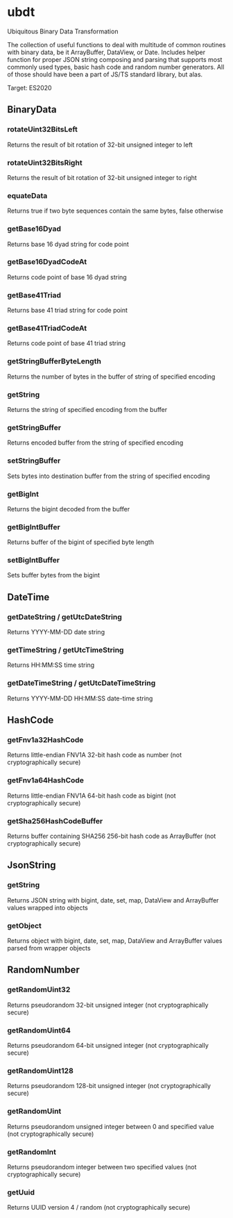 # ubdt
Ubiquitous Binary Data Transformation

The collection of useful functions to deal with multitude of common routines with binary data, be it ArrayBuffer, DataView, or Date.
Includes helper function for proper JSON string composing and parsing that supports most commonly used types, basic hash code and random number generators.
All of those should have been a part of JS/TS standard library, but alas.

Target: ES2020

## BinaryData

### rotateUint32BitsLeft
Returns the result of bit rotation of 32-bit unsigned integer to left

### rotateUint32BitsRight
Returns the result of bit rotation of 32-bit unsigned integer to right

### equateData
Returns true if two byte sequences contain the same bytes, false otherwise

### getBase16Dyad
Returns base 16 dyad string for code point

### getBase16DyadCodeAt
Returns code point of base 16 dyad string

### getBase41Triad
Returns base 41 triad string for code point

### getBase41TriadCodeAt
Returns code point of base 41 triad string

### getStringBufferByteLength
Returns the number of bytes in the buffer of string of specified encoding

### getString
Returns the string of specified encoding from the buffer

### getStringBuffer
Returns encoded buffer from the string of specified encoding

### setStringBuffer
Sets bytes into destination buffer from the string of specified encoding

### getBigInt
Returns the bigint decoded from the buffer

### getBigIntBuffer
Returns buffer of the bigint of specified byte length

### setBigIntBuffer
Sets buffer bytes from the bigint


## DateTime

### getDateString / getUtcDateString
Returns YYYY-MM-DD date string

### getTimeString / getUtcTimeString
Returns HH:MM:SS time string

### getDateTimeString / getUtcDateTimeString
Returns YYYY-MM-DD HH:MM:SS date-time string


## HashCode

### getFnv1a32HashCode
Returns little-endian FNV1A 32-bit hash code as number (not cryptographically secure)

### getFnv1a64HashCode
Returns little-endian FNV1A 64-bit hash code as bigint (not cryptographically secure)

### getSha256HashCodeBuffer
Returns buffer containing SHA256 256-bit hash code as ArrayBuffer (not cryptographically secure)


## JsonString

### getString
Returns JSON string with bigint, date, set, map, DataView and ArrayBuffer values wrapped into objects

### getObject
Returns object with bigint, date, set, map, DataView and ArrayBuffer values parsed from wrapper objects


## RandomNumber

### getRandomUint32
Returns pseudorandom 32-bit unsigned integer (not cryptographically secure)

### getRandomUint64
Returns pseudorandom 64-bit unsigned integer (not cryptographically secure)

### getRandomUint128
Returns pseudorandom 128-bit unsigned integer (not cryptographically secure)

### getRandomUint
Returns pseudorandom unsigned integer between 0 and specified value (not cryptographically secure)

### getRandomInt
Returns pseudorandom integer between two specified values (not cryptographically secure)

### getUuid
Returns UUID version 4 / random (not cryptographically secure)
